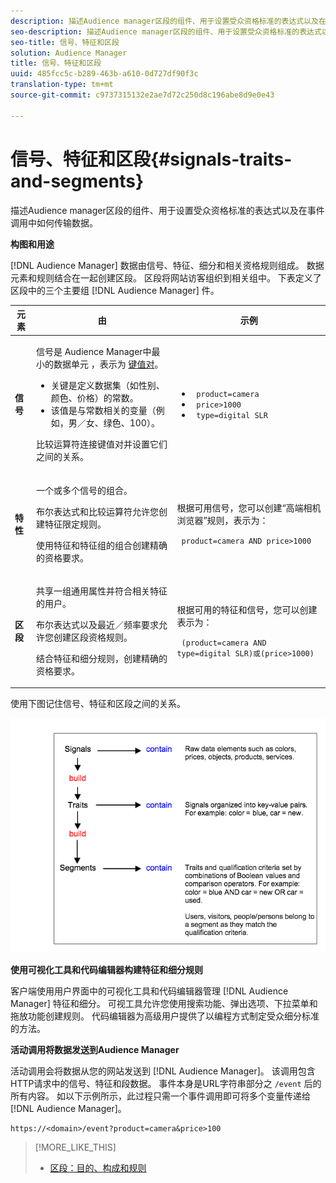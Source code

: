 ```yaml
---
description: 描述Audience manager区段的组件、用于设置受众资格标准的表达式以及在事件调用中如何传输数据。
seo-description: 描述Audience manager区段的组件、用于设置受众资格标准的表达式以及在事件调用中如何传输数据。
seo-title: 信号、特征和区段
solution: Audience Manager
title: 信号、特征和区段
uuid: 485fcc5c-b289-463b-a610-0d727df90f3c
translation-type: tm+mt
source-git-commit: c9737315132e2ae7d72c250d8c196abe8d9e0e43

---
```



# 信号、特征和区段{#signals-traits-and-segments}

描述Audience manager区段的组件、用于设置受众资格标准的表达式以及在事件调用中如何传输数据。

<!-- 

c_signal_trait_segment.xml

 -->

**构图和用途**

[!DNL Audience Manager] 数据由信号、特征、细分和相关资格规则组成。 数据元素和规则结合在一起创建区段。 区段将网站访客组织到相关组中。 下表定义了区段中的三个主要组 [!DNL Audience Manager] 件。

<table id="table_E8373A01C3414C42B4983A59BF0F0669"> 
 <thead> 
  <tr> 
   <th colname="col1" class="entry"> 元素 </th> 
   <th colname="col2" class="entry"> 由 </th> 
   <th colname="col3" class="entry"> 示例 </th> 
  </tr>
 </thead>
 <tbody> 
  <tr> 
   <td colname="col1"><b>信号</b> </td> 
   <td colname="col2"> <p>信号是 <span class="keyword"> Audience Manager中最小的数据单元</span> ，表示为 <a href="../reference/key-value-pairs-explained.md"> 键值对</a>。 </p> 
    <ul id="ul_728347E325284B9FA0B4E05DE8CF4570"> 
     <li id="li_89574A3B4A734726AD43405AE6D85FF5">关键是定义数据集（如性别、颜色、价格）的常数。 </li> 
     <li id="li_D35601B33EE24EC5857F45D9577254D4">该值是与常数相关的变量（例如，男／女、绿色、100）。 </li> 
    </ul> <p>比较运算符连接键值对并设置它们之间的关系。 </p> </td> 
   <td colname="col3"> 
    <ul id="ul_A6D8D30A37C94437A7BF38736C6F8556"> 
     <li id="li_74C87C34FA254783AC0DEBBC69B35AC4"><code> product=camera</code> </li> 
     <li id="li_C1727B9136024E56B60374597A7DCA00"><code> price&gt;1000</code> </li> 
     <li id="li_B2E7798768EE444AB978F3F27B0BC0B5"><code> type=digital SLR</code> </li> 
    </ul> </td> 
  </tr> 
  <tr> 
   <td colname="col1"><b>特性</b> </td> 
   <td colname="col2"> <p>一个或多个信号的组合。 </p> <p>布尔表达式和比较运算符允许您创建特征限定规则。 </p> <p>使用特征和特征组的组合创建精确的资格要求。 </p> </td> 
   <td colname="col3"> <p>根据可用信号，您可以创建“高端相机浏览器”规则，表示为： </p> <p><code> product=camera AND price&gt;1000</code> </p> </td> 
  </tr> 
  <tr> 
   <td colname="col1"><b>区段</b> </td> 
   <td colname="col2"> <p>共享一组通用属性并符合相关特征的用户。 </p> <p>布尔表达式以及最近／频率要求允许您创建区段资格规则。 </p> <p>结合特征和细分规则，创建精确的资格要求。 </p> </td> 
   <td colname="col3"> <p>根据可用的特征和信号，您可以创建表示为： </p> <p><code> (product=camera AND type=digital SLR)或(price&gt;1000)</code> </p> </td> 
  </tr> 
 </tbody> 
</table>

使用下图记住信号、特征和区段之间的关系。

![](assets/signals-traits-segments.png)

**使用可视化工具和代码编辑器构建特征和细分规则**

客户端使用用户界面中的可视化工具和代码编辑器管理 [!DNL Audience Manager] 特征和细分。 可视工具允许您使用搜索功能、弹出选项、下拉菜单和拖放功能创建规则。 代码编辑器为高级用户提供了以编程方式制定受众细分标准的方法。

**活动调用将数据发送到Audience Manager**

活动调用会将数据从您的网站发送到 [!DNL Audience Manager]。 该调用包含HTTP请求中的信号、特征和段数据。 事件本身是URL字符串部分之 `/event` 后的所有内容。 如以下示例所示，此过程只需一个事件调用即可将多个变量传递给 [!DNL Audience Manager]。

```
https://<domain>/event?product=camera&price>100
```

>[!MORE_LIKE_THIS]
>
>* [区段：目的、构成和规则](../features/segments/segments-purpose.md)

